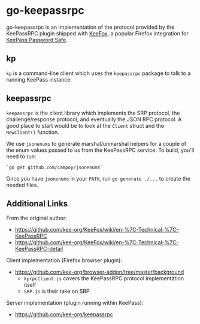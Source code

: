 go-keepassrpc
=============

go-keepassrpc is an implementation of the protocol provided by the KeePassRPC
plugin shipped with [KeeFox](http://keefox.org), a popular Firefox integration
for [KeePass Password Safe](http://keepass.info).

kp
--

`kp` is a command-line client which uses the `keepassrpc` package to talk to
a running KeePass instance.

keepassrpc
----------

`keepassrpc` is the client library which implements the SRP protocol, the
challenge/response protocol, and eventually the JSON RPC protocol. A good
place to start would be to look at the `Client` struct and the `NewClient()`
function.

We use `jsonenums` to generate marshal/unmarshal helpers for a couple of the
enum values passed to us from the KeePassRPC service. To build, you'll need
to run:

    `go get github.com/campoy/jsonenums`

Once you have `jsonenums` in your `PATH`, run `go generate ./...` to create
the needed files.

Additional Links
----------------

From the original author:
* https://github.com/kee-org/KeeFox/wiki/en-%7C-Technical-%7C-KeePassRPC
* https://github.com/kee-org/KeeFox/wiki/en-%7C-Technical-%7C-KeePassRPC-detail

Client implementation (Firefox browser plugin):
* https://github.com/kee-org/browser-addon/tree/master/background
  * `kprpcClient.js` covers the KeePassRPC protocol implementation itself
  * `SRP.js` is their take on SRP

Server implementation (plugin running within KeePass):
* https://github.com/kee-org/keepassrpc
